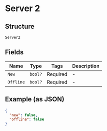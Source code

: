 
# Server 2

## Structure

`Server2`

## Fields

| Name | Type | Tags | Description |
|  --- | --- | --- | --- |
| `New` | `bool?` | Required | - |
| `Offline` | `bool?` | Required | - |

## Example (as JSON)

```json
{
  "new": false,
  "offline": false
}
```

